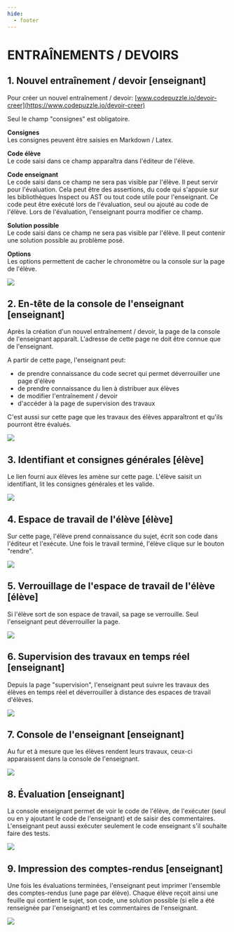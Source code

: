 ```yaml
---
hide:
  - footer
---
```


# ENTRAÎNEMENTS / DEVOIRS

## 1. Nouvel entraînement / devoir [enseignant]
Pour créer un nouvel entraînement / devoir: [www.codepuzzle.io/devoir-creer](https://www.codepuzzle.io/devoir-creer)

Seul le champ "consignes" est obligatoire.

**Consignes**<br />
Les consignes peuvent être saisies en Markdown / Latex.

**Code élève**<br />
Le code saisi dans ce champ apparaîtra dans l'éditeur de l'élève. 

**Code enseignant**<br />
Le code saisi dans ce champ ne sera pas visible par l'élève. Il peut servir pour l'évaluation. Cela peut être des assertions, du code qui s'appuie sur les bibliothèques Inspect ou AST ou tout code utile pour l'enseignant. Ce code peut être exécuté lors de l'évaluation, seul ou ajouté au code de l'élève. Lors de l'évaluation, l'enseignant pourra modifier ce champ.

**Solution possible**<br />
Le code saisi dans ce champ ne sera pas visible par l'élève. Il peut contenir une solution possible au problème posé. 

**Options**<br />
Les options permettent de cacher le chronomètre ou la console sur la page de l'élève.


![](assets/images/devoirs/01.png)

## 2. En-tête de la console de l'enseignant [enseignant]

Après la création d'un nouvel entraînement / devoir, la page de la console de l'enseignant apparaît. L'adresse de cette page ne doit être connue que de l'enseignant.

A partir de cette page, l'enseignant peut:

* de prendre connaissance du code secret qui permet déverrouiller une page d'élève
* de prendre connaissance du lien à distribuer aux élèves
* de modifier l'entraînement / devoir
* d'accéder à la page de supervision des travaux

C'est aussi sur cette page que les travaux des élèves apparaîtront et qu'ils pourront être évalués.

![](assets/images/devoirs/02.png)

## 3. Identifiant et consignes générales  [élève]

Le lien fourni aux élèves les amène sur cette page. L'élève saisit un identifiant, lit les consignes générales et les valide. 

![](assets/images/devoirs/03.png)


## 4. Espace de travail de l'élève [élève]

Sur cette page, l'élève prend connaissance du sujet, écrit son code dans l'éditeur et l'exécute. Une fois le travail terminé, l'élève clique sur le bouton "rendre".

![](assets/images/devoirs/04.png)

## 5. Verrouillage de l'espace de travail de l'élève [élève]

Si l'élève sort de son espace de travail, sa page se verrouille. Seul l'enseignant peut déverrouiller la page.

![](assets/images/devoirs/05.png)

## 6. Supervision des travaux en temps réel [enseignant]

Depuis la page "supervision", l'enseignant peut suivre les travaux des élèves en temps réel et déverrouiller à distance des espaces de travail d'élèves. 

![](assets/images/devoirs/06.png)

## 7. Console de l'enseignant [enseignant]

Au fur et à mesure que les élèves rendent leurs travaux, ceux-ci apparaissent dans la console de l'enseignant.

![](assets/images/devoirs/07.png)


## 8. Évaluation [enseignant]

La console enseignant permet de voir le code de l'élève, de l'exécuter (seul ou en y ajoutant le code de l'enseignant) et de saisir des commentaires. L'enseignant peut aussi exécuter seulement le code enseignant s'il souhaite faire des tests.

![](assets/images/devoirs/08.png)

## 9. Impression des comptes-rendus [enseignant]

Une fois les évaluations terminées, l'enseignant peut imprimer l'ensemble des comptes-rendus (une page par élève). Chaque élève reçoit ainsi une feuille qui contient le sujet, son code, une solution possible (si elle a été renseignée par l'enseignant) et les commentaires de l'enseignant.

![](assets/images/devoirs/09.png)



